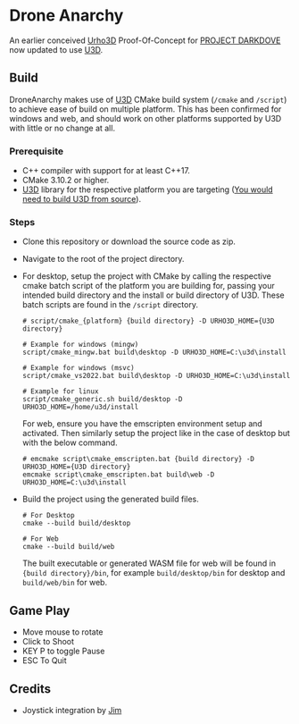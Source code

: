  Drone Anarchy
==========================
An earlier conceived [Urho3D](https://github.com/urho3d/Urho3D) Proof-Of-Concept for [PROJECT DARKDOVE](http://darkdove.proboards.com/) now updated to use [U3D](https://github.com/u3d-community/U3D).


## Build
DroneAnarchy makes use of [U3D](https://github.com/u3d-community/U3D) CMake build system (`/cmake` and `/script`) to achieve ease of build on multiple platform. This has been confirmed for windows and web, and should work on other platforms supported by U3D with little or no change at all.

### Prerequisite
- C++ compiler with support for at least C++17.
- CMake 3.10.2 or higher.
- [U3D](https://github.com/u3d-community/U3D) library for the respective platform you are targeting ([You would need to build U3D from source](https://u3d.io/docs/_building.html)).

### Steps
- Clone this repository or download the source code as zip.
- Navigate to the root of the project directory.
- For desktop, setup the project with CMake by calling the respective cmake batch script of the platform you are building for, passing your intended build directory and the install or build directory of U3D. These batch scripts are found in the `/script` directory.
    ```shell
    # script/cmake_{platform} {build directory} -D URHO3D_HOME={U3D directory}

    # Example for windows (mingw)
    script/cmake_mingw.bat build\desktop -D URHO3D_HOME=C:\u3d\install

    # Example for windows (msvc)
    script/cmake_vs2022.bat build\desktop -D URHO3D_HOME=C:\u3d\install

    # Example for linux
    script/cmake_generic.sh build/desktop -D URHO3D_HOME=/home/u3d/install
    ```

    For web, ensure you have the emscripten environment setup and activated. Then similarly setup the project like in the case of desktop but with the below command.
    ```shell
    # emcmake script\cmake_emscripten.bat {build directory} -D URHO3D_HOME={U3D directory}
    emcmake script\cmake_emscripten.bat build\web -D URHO3D_HOME=C:\u3d\install
    ```
- Build the project using the generated build files.
    ```shell
    # For Desktop
    cmake --build build/desktop

    # For Web
    cmake --build build/web
    ```
    The built executable or generated WASM file for web will be found in `{build directory}/bin`, for example `build/desktop/bin` for desktop and `build/web/bin` for web.


## Game Play
- Move mouse to rotate
- Click to Shoot
- KEY P to toggle Pause
- ESC To Quit

Credits
--------
- Joystick integration by [Jim](https://discourse.urho3d.io/u/jimmarlowe/summary)